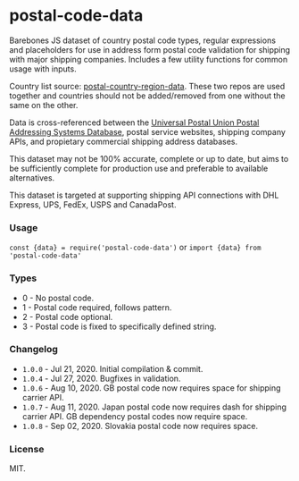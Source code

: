 # postal-code-data

Barebones JS dataset of country postal code types, regular expressions and placeholders for use in address form postal code validation for shipping with major shipping companies. Includes a few utility functions for common usage with inputs.

Country list source: [postal-country-region-data](https://github.com/tobias7an/postal-country-region-data). These two repos are used together and countries should not be added/removed from one without the same on the other.

Data is cross-referenced between the [Universal Postal Union Postal Addressing Systems Database](http://www.upu.int/en/activities/addressing/postal-addressing-systems-in-member-countries.html), postal service websites, shipping company APIs, and propietary commercial shipping address databases. 

This dataset may not be 100% accurate, complete or up to date, but aims to be sufficiently complete for production use and preferable to available alternatives.

This dataset is targeted at supporting shipping API connections with DHL Express, UPS, FedEx, USPS and CanadaPost.

### Usage
`const {data} = require('postal-code-data')`
or
`import {data} from 'postal-code-data'`

### Types
- 0 - No postal code.
- 1 - Postal code required, follows pattern.
- 2 - Postal code optional.
- 3 - Postal code is fixed to specifically defined string.

### Changelog
- `1.0.0` - Jul 21, 2020. Initial compilation & commit.
- `1.0.4` - Jul 27, 2020. Bugfixes in validation.
- `1.0.6` - Aug 10, 2020. GB postal code now requires space for shipping carrier API.
- `1.0.7` - Aug 11, 2020. Japan postal code now requires dash for shipping carrier API. GB dependency postal codes now require space.
- `1.0.8` - Sep 02, 2020. Slovakia postal code now requires space.

### License
MIT.
